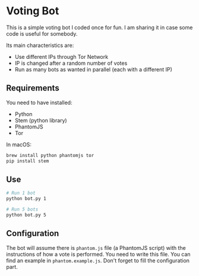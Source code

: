 # Voting Bot

This is a simple voting bot I coded once for fun. I am sharing it in case some code is useful for somebody.

Its main characteristics are:

* Use different IPs through Tor Network
* IP is changed after a random number of votes
* Run as many bots as wanted in parallel (each with a different IP)

## Requirements

You need to have installed:

* Python
* Stem (python library)
* PhantomJS
* Tor

In macOS:
```bash
brew install python phantomjs tor
pip install stem
```

## Use
```bash
# Run 1 bot
python bot.py 1

# Run 5 bots
python bot.py 5
```

## Configuration

The bot will assume there is `phantom.js` file (a PhantomJS script) with the instructions of how a vote is performed.
You need to write this file.
You can find an example in `phantom.example.js`. Don't forget to fill the configuration part.
